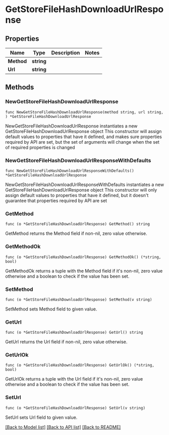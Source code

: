# GetStoreFileHashDownloadUrlResponse

## Properties

Name | Type | Description | Notes
------------ | ------------- | ------------- | -------------
**Method** | **string** |  | 
**Url** | **string** |  | 

## Methods

### NewGetStoreFileHashDownloadUrlResponse

`func NewGetStoreFileHashDownloadUrlResponse(method string, url string, ) *GetStoreFileHashDownloadUrlResponse`

NewGetStoreFileHashDownloadUrlResponse instantiates a new GetStoreFileHashDownloadUrlResponse object
This constructor will assign default values to properties that have it defined,
and makes sure properties required by API are set, but the set of arguments
will change when the set of required properties is changed

### NewGetStoreFileHashDownloadUrlResponseWithDefaults

`func NewGetStoreFileHashDownloadUrlResponseWithDefaults() *GetStoreFileHashDownloadUrlResponse`

NewGetStoreFileHashDownloadUrlResponseWithDefaults instantiates a new GetStoreFileHashDownloadUrlResponse object
This constructor will only assign default values to properties that have it defined,
but it doesn't guarantee that properties required by API are set

### GetMethod

`func (o *GetStoreFileHashDownloadUrlResponse) GetMethod() string`

GetMethod returns the Method field if non-nil, zero value otherwise.

### GetMethodOk

`func (o *GetStoreFileHashDownloadUrlResponse) GetMethodOk() (*string, bool)`

GetMethodOk returns a tuple with the Method field if it's non-nil, zero value otherwise
and a boolean to check if the value has been set.

### SetMethod

`func (o *GetStoreFileHashDownloadUrlResponse) SetMethod(v string)`

SetMethod sets Method field to given value.


### GetUrl

`func (o *GetStoreFileHashDownloadUrlResponse) GetUrl() string`

GetUrl returns the Url field if non-nil, zero value otherwise.

### GetUrlOk

`func (o *GetStoreFileHashDownloadUrlResponse) GetUrlOk() (*string, bool)`

GetUrlOk returns a tuple with the Url field if it's non-nil, zero value otherwise
and a boolean to check if the value has been set.

### SetUrl

`func (o *GetStoreFileHashDownloadUrlResponse) SetUrl(v string)`

SetUrl sets Url field to given value.



[[Back to Model list]](../README.md#documentation-for-models) [[Back to API list]](../README.md#documentation-for-api-endpoints) [[Back to README]](../README.md)


